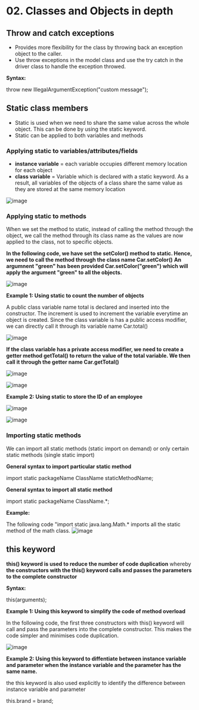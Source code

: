 # 02. Classes and Objects in depth

## Throw and catch exceptions
- Provides more flexibility for the class by throwing back an exception object to the caller.
- Use throw exceptions in the model class and use the try catch in the driver class to handle the exception throwed.

**Syntax:**

throw new IllegalArgumentException("custom message");

## Static class members
- Static is used when we need to share the same value across the whole object. This can be done by using the static keyword.
- Static can be applied to both variables and methods

### Applying static to variables/attributes/fields
- **instance variable** = each variable occupies different memory location for each object
- **class variable** = Variable which is declared with a static keyword. As a result, all variables of the objects of a class share the same value as they are stored at the same memory location

![image](https://github.com/Fong20/Learning-repository/assets/150316121/2a08930f-9e97-4d3c-8f56-b4b71c034a87)

### Applying static to methods
When we set the method to static, instead of calling the method through the object, we call the method through its class name as the values are now applied to the class, not to specific objects.

**In the following code, we have set the setColor() method to static. Hence, we need to call the method through the class name Car.setColor()** **An argumnent "green" has been provided Car.setColor("green") which will apply the argument "green" to all the objects.**

![image](https://github.com/Fong20/Learning-repository/assets/150316121/e87f14dd-52f6-4586-aebd-b89f8433be98)

**Example 1: Using static to count the number of objects**

A public class variable name total is declared and inserted into the constructor. The increment is used to increment the variable everytime an object is created. Since the class variable is has a public access modifier, we can directly call it through its variable name Car.total()

![image](https://github.com/Fong20/Learning-repository/assets/150316121/e5656bf0-d72a-4e6a-b682-18787ead08ea)

**If the class variable has a private access modifier, we need to create a getter method getTotal() to return the value of the total variable. We then call it through the getter name Car.getTotal()**

![image](https://github.com/Fong20/Learning-repository/assets/150316121/aa2e82b2-42c1-46da-91cd-0ca2eb5beb8c)

![image](https://github.com/Fong20/Learning-repository/assets/150316121/6f94410c-c581-4272-b718-6d2ce05773c6)


**Example 2: Using static to store the ID of an employee**

![image](https://github.com/Fong20/Learning-repository/assets/150316121/ce4782c7-32cd-412a-a77d-8d84f4a37fe3)

![image](https://github.com/Fong20/Learning-repository/assets/150316121/842f0523-7f89-4ba7-b95e-b74cfd0e1f95)


  ### Importing static methods
  We can import all static methods (static import on demand) or only certain static methods (single static import)

  **General syntax to import particular static method**
  
  import static packageName ClassName staticMethodName;

  **General syntax to import all static method**

  import static packageName ClassName.*;
  
  **Example:**
  
  The following code "import static java.lang.Math.* imports all the static method of the math class.
  ![image](https://github.com/Fong20/Learning-repository/assets/150316121/d44af793-d3da-454e-a233-d482dc465a22)

## this keyword
**this() keyword is used to reduce the number of code duplication** whereby **the constructors with the this() keyword calls and passes the parameters to the complete constructor** 

**Syntax:**

this(arguments);

**Example 1: Using this keyword to simplify the code of method overload**

In the following code, the first three constructors with this() keyword will call and pass the parameters into the complete constructor. This makes the code simpler and minimises code duplication.

![image](https://github.com/Fong20/Learning-repository/assets/150316121/4e8b221a-0636-4277-b607-1c875eb7d0ad)

**Example 2: Using this keyword to diffentiate between instance variable and parameter when the instance variable and the parameter has the same name.**

the this keyword is also used explicitly to identify the difference between instance variable and parameter

this.brand = brand;


